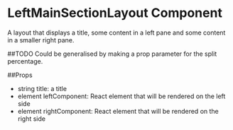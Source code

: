 # LeftMainSectionLayout Component


A layout that displays a title, some content in a left pane and some content in a smaller right pane.

##TODO
Could be generalised by making a prop parameter for the split percentage.


##Props

- string title: a title
- element leftComponent: React element that will be rendered on the left side
- element rightComponent: React element that will be rendered on the right side

